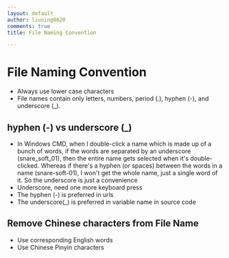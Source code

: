 ```yaml
---
layout: default
author: liuning0820
comments: true
title: File Naming Convention

---
```


# File Naming Convention

- Always use lower case characters
- File names contain only letters, numbers, period (.), hyphen (-), and underscore (_).

## hyphen (-) vs underscore (_)

- In Windows CMD, when I double-click a name which is made up of a bunch of words, if the words are separated by an underscore (snare_soft_01), then the entire name gets selected when it's double-clicked. Whereas if there's a hyphen (or spaces) between the words in a name (snare-soft-01), I won't get the whole name, just a single word of it. So the underscore is just a convenience
- Underscore, need one more keyboard press
- The hyphen (-) is preferred in urls
- The underscore(_) is preferred in variable name in source code

## Remove Chinese characters from File Name

- Use corresponding English words
- Use Chinese Pinyin characters
